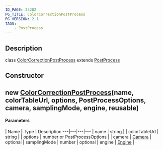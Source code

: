 ```yaml
---
ID_PAGE: 25282
PG_TITLE: ColorCorrectionPostProcess
PG_VERSION: 2.1
TAGS:
    - PostProcess
---
```

## Description

class [ColorCorrectionPostProcess](/classes/3.1/ColorCorrectionPostProcess) extends [PostProcess](/classes/3.1/PostProcess)



## Constructor

## new [ColorCorrectionPostProcess](/classes/3.1/ColorCorrectionPostProcess)(name, colorTableUrl, options, PostProcessOptions, camera, samplingMode, engine, reusable)



#### Parameters
 | Name | Type | Description
---|---|---|---
 | name | string | 
 | colorTableUrl | string | 
 | options | number or PostProcessOptions | 
 | camera | [Camera](/classes/3.1/Camera) | 
optional | samplingMode | number | 
optional | engine | [Engine](/classes/3.1/Engine) | 
